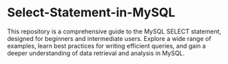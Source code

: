 # Select-Statement-in-MySQL
This repository is a comprehensive guide to the MySQL SELECT statement, designed for beginners and intermediate users. Explore a wide range of examples, learn best practices for writing efficient queries, and gain a deeper understanding of data retrieval and analysis in MySQL.
